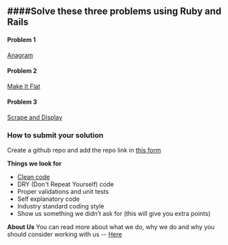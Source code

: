 ####Solve these three problems using Ruby and Rails
----


#### Problem 1
[Anagram](https://github.com/cialfo/hiring/blob/master/ruby_rails/problem-1.md)

#### Problem 2
[Make It Flat](https://github.com/cialfo/hiring/blob/master/ruby_rails/problem-2.md)

#### Problem 3
[Scrape and Display](https://github.com/cialfo/hiring/blob/master/ruby_rails/problem-3.md)

### How to submit your solution
Create a github repo and add the repo link in [this form](https://docs.google.com/a/cialfo.com.sg/forms/d/e/1FAIpQLSd7JvvhYCcS41xssRdb9gxdgU2S7Su5nMRSSd9WxBIIlqkIBA/viewform)


**Things we look for**

* [Clean code](http://www.goodreads.com/book/show/3735293-clean-code)
* DRY (Don't Repeat Yourself) code
* Proper validations and unit tests
* Self explanatory code
* Industry standard coding style
* Show us something we didn’t ask for (this will give you extra points)


**About Us**
You can read more about what we do, why we do and why you should consider working with us -- [Here](https://github.com/cialfo/hiring/blob/master/about-us.md)
